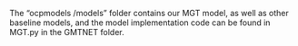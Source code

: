 The “ocpmodels /models” folder contains our MGT model, as well as other baseline models, and the model implementation code can be found in MGT.py in the GMTNET folder.

